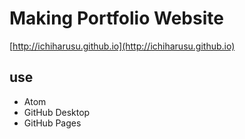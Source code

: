 # Making Portfolio Website
[http://ichiharusu.github.io](http://ichiharusu.github.io)

## use
- Atom
- GitHub Desktop
- GitHub Pages
